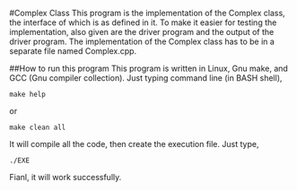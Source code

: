 #Complex Class
This program is the implementation of the Complex class, the interface of which is as defined in it. 
To make it easier for testing the implementation, also given are the driver program and the output of the driver program.
The implementation of the Complex class has to be in a separate file named Complex.cpp.

##How to run this program
This program is written in Linux, Gnu make, and GCC (Gnu compiler collection).
Just typing command line (in BASH shell),
```
make help
```

or

```
make clean all
```
It will compile all the code, then create the execution file.
Just type,
```
./EXE
```

Fianl, it will work successfully.

